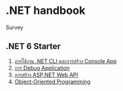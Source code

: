 
# .NET handbook

Survey

## .NET 6 Starter 

1. [การใช้งาน .NET CLI และการสร้าง Console App](/content/dotnet-cli/README.md)
2. [การ Debug Application](/content/)
3. [การสร้าง ASP.NET Web API](/content/dotnet-web-api/basic/README.md)
4. [Object-Oriented Programming](content/oop/README.md)



